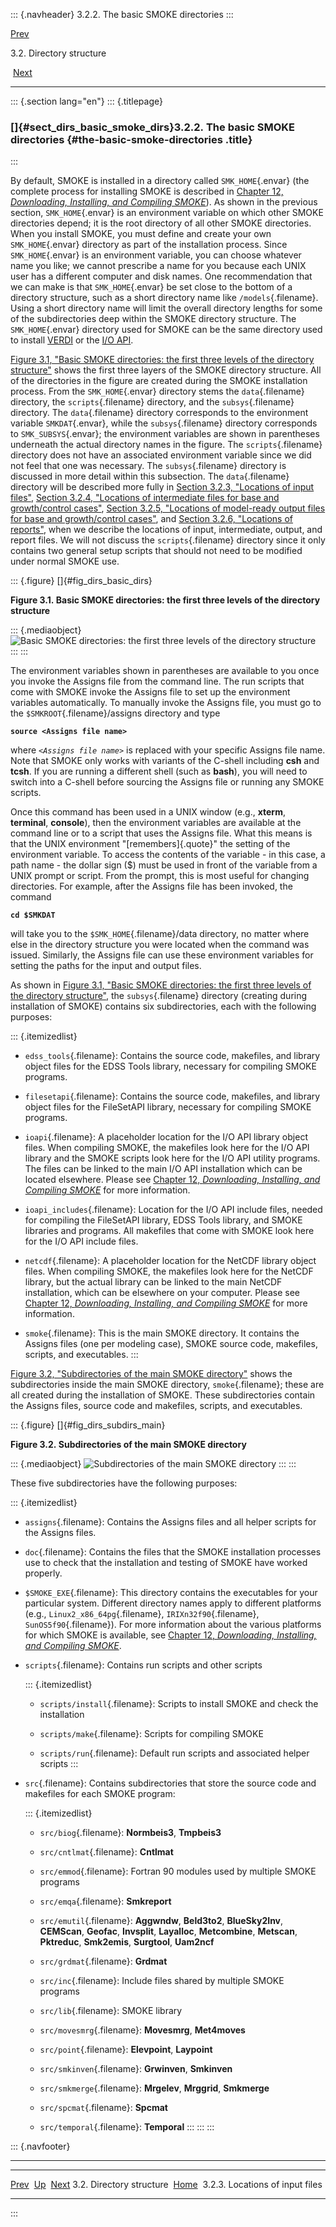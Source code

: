 ::: {.navheader}
3.2.2. The basic SMOKE directories
:::

[Prev](ch03s02.html) 

3.2. Directory structure

 [Next](ch03s02s03.html)

------------------------------------------------------------------------

::: {.section lang="en"}
::: {.titlepage}
<div>

<div>

### []{#sect_dirs_basic_smoke_dirs}3.2.2. The basic SMOKE directories {#the-basic-smoke-directories .title}

</div>

</div>
:::

By default, SMOKE is installed in a directory called `SMK_HOME`{.envar}
(the complete process for installing SMOKE is described in [Chapter 12,
*Downloading, Installing, and Compiling
SMOKE*](ch12.html "Chapter 12. Downloading, Installing, and Compiling SMOKE")).
As shown in the previous section, `SMK_HOME`{.envar} is an environment
variable on which other SMOKE directories depend; it is the root
directory of all other SMOKE directories. When you install SMOKE, you
must define and create your own `SMK_HOME`{.envar} directory as part of
the installation process. Since `SMK_HOME`{.envar} is an environment
variable, you can choose whatever name you like; we cannot prescribe a
name for you because each UNIX user has a different computer and disk
names. One recommendation that we can make is that `SMK_HOME`{.envar} be
set close to the bottom of a directory structure, such as a short
directory name like `/models`{.filename}. Using a short directory name
will limit the overall directory lengths for some of the subdirectories
deep within the SMOKE directory structure. The `SMK_HOME`{.envar}
directory used for SMOKE can be the same directory used to install
[VERDI](http://www.verdi-tool.org) or the [I/O
API](http://www.baronams.com/products/ioapi/).

[Figure 3.1, "Basic SMOKE directories: the first three levels of the
directory
structure"](ch03s02s02.html#fig_dirs_basic_dirs "Figure 3.1. Basic SMOKE directories: the first three levels of the directory structure")
shows the first three layers of the SMOKE directory structure. All of
the directories in the figure are created during the SMOKE installation
process. From the `SMK_HOME`{.envar} directory stems the
`data`{.filename} directory, the `scripts`{.filename} directory, and the
`subsys`{.filename} directory. The `data`{.filename} directory
corresponds to the environment variable `SMKDAT`{.envar}, while the
`subsys`{.filename} directory corresponds to `SMK_SUBSYS`{.envar}; the
environment variables are shown in parentheses underneath the actual
directory names in the figure. The `scripts`{.filename} directory does
not have an associated environment variable since we did not feel that
one was necessary. The `subsys`{.filename} directory is discussed in
more detail within this subsection. The `data`{.filename} directory will
be described more fully in [Section 3.2.3, "Locations of input
files"](ch03s02s03.html "3.2.3. Locations of input files"),
[Section 3.2.4, "Locations of intermediate files for base and
growth/control
cases"](ch03s02s04.html "3.2.4. Locations of intermediate files for base and growth/control cases"),
[Section 3.2.5, "Locations of model-ready output files for base and
growth/control
cases"](ch03s02s05.html "3.2.5. Locations of model-ready output files for base and growth/control cases"),
and [Section 3.2.6, "Locations of
reports"](ch03s02s06.html "3.2.6. Locations of reports"), when we
describe the locations of input, intermediate, output, and report files.
We will not discuss the `scripts`{.filename} directory since it only
contains two general setup scripts that should not need to be modified
under normal SMOKE use.

::: {.figure}
[]{#fig_dirs_basic_dirs}

**Figure 3.1. Basic SMOKE directories: the first three levels of the
directory structure**

::: {.mediaobject}
![Basic SMOKE directories: the first three levels of the directory
structure](images\dirs\basic_directories_html.jpg)
:::
:::

The environment variables shown in parentheses are available to you once
you invoke the Assigns file from the command line. The run scripts that
come with SMOKE invoke the Assigns file to set up the environment
variables automatically. To manually invoke the Assigns file, you must
go to the `$SMKROOT`{.filename}/assigns directory and type

**`source <Assigns file name>`**

where *`<Assigns file name>`* is replaced with your specific Assigns
file name. Note that SMOKE only works with variants of the C-shell
including **csh** and **tcsh**. If you are running a different shell
(such as **bash**), you will need to switch into a C-shell before
sourcing the Assigns file or running any SMOKE scripts.

Once this command has been used in a UNIX window (e.g., **xterm**,
**terminal**, **console**), then the environment variables are available
at the command line or to a script that uses the Assigns file. What this
means is that the UNIX environment "[remembers]{.quote}" the setting of
the environment variable. To access the contents of the variable - in
this case, a path name - the dollar sign (\$) must be used in front of
the variable from a UNIX prompt or script. From the prompt, this is most
useful for changing directories. For example, after the Assigns file has
been invoked, the command

**`cd $SMKDAT`**

will take you to the `$SMK_HOME`{.filename}/data directory, no matter
where else in the directory structure you were located when the command
was issued. Similarly, the Assigns file can use these environment
variables for setting the paths for the input and output files.

As shown in [Figure 3.1, "Basic SMOKE directories: the first three
levels of the directory
structure"](ch03s02s02.html#fig_dirs_basic_dirs "Figure 3.1. Basic SMOKE directories: the first three levels of the directory structure"),
the `subsys`{.filename} directory (creating during installation of
SMOKE) contains six subdirectories, each with the following purposes:

::: {.itemizedlist}
-   `edss_tools`{.filename}: Contains the source code, makefiles, and
    library object files for the EDSS Tools library, necessary for
    compiling SMOKE programs.

-   `filesetapi`{.filename}: Contains the source code, makefiles, and
    library object files for the FileSetAPI library, necessary for
    compiling SMOKE programs.

-   `ioapi`{.filename}: A placeholder location for the I/O API library
    object files. When compiling SMOKE, the makefiles look here for the
    I/O API library and the SMOKE scripts look here for the I/O API
    utility programs. The files can be linked to the main I/O API
    installation which can be located elsewhere. Please see [Chapter 12,
    *Downloading, Installing, and Compiling
    SMOKE*](ch12.html "Chapter 12. Downloading, Installing, and Compiling SMOKE")
    for more information.

-   `ioapi_includes`{.filename}: Location for the I/O API include files,
    needed for compiling the FileSetAPI library, EDSS Tools library, and
    SMOKE libraries and programs. All makefiles that come with SMOKE
    look here for the I/O API include files.

-   `netcdf`{.filename}: A placeholder location for the NetCDF library
    object files. When compiling SMOKE, the makefiles look here for the
    NetCDF library, but the actual library can be linked to the main
    NetCDF installation, which can be elsewhere on your computer. Please
    see [Chapter 12, *Downloading, Installing, and Compiling
    SMOKE*](ch12.html "Chapter 12. Downloading, Installing, and Compiling SMOKE")
    for more information.

-   `smoke`{.filename}: This is the main SMOKE directory. It contains
    the Assigns files (one per modeling case), SMOKE source code,
    makefiles, scripts, and executables.
:::

[Figure 3.2, "Subdirectories of the main SMOKE
directory"](ch03s02s02.html#fig_dirs_subdirs_main "Figure 3.2. Subdirectories of the main SMOKE directory")
shows the subdirectories inside the main SMOKE directory,
`smoke`{.filename}; these are all created during the installation of
SMOKE. These subdirectories contain the Assigns files, source code and
makefiles, scripts, and executables.

::: {.figure}
[]{#fig_dirs_subdirs_main}

**Figure 3.2. Subdirectories of the main SMOKE directory**

::: {.mediaobject}
![Subdirectories of the main SMOKE
directory](images\dirs\subdirs_main_html.jpg)
:::
:::

These five subdirectories have the following purposes:

::: {.itemizedlist}
-   `assigns`{.filename}: Contains the Assigns files and all helper
    scripts for the Assigns files.

-   `doc`{.filename}: Contains the files that the SMOKE installation
    processes use to check that the installation and testing of SMOKE
    have worked properly.

-   `$SMOKE_EXE`{.filename}: This directory contains the executables for
    your particular system. Different directory names apply to different
    platforms (e.g., `Linux2_x86_64pg`{.filename},
    `IRIXn32f90`{.filename}, `SunOS5f90`{.filename}). For more
    information about the various platforms for which SMOKE is
    available, see [Chapter 12, *Downloading, Installing, and Compiling
    SMOKE*](ch12.html "Chapter 12. Downloading, Installing, and Compiling SMOKE").

-   `scripts`{.filename}: Contains run scripts and other scripts

    ::: {.itemizedlist}
    -   `scripts/install`{.filename}: Scripts to install SMOKE and check
        the installation

    -   `scripts/make`{.filename}: Scripts for compiling SMOKE

    -   `scripts/run`{.filename}: Default run scripts and associated
        helper scripts
    :::

-   `src`{.filename}: Contains subdirectories that store the source code
    and makefiles for each SMOKE program:

    ::: {.itemizedlist}
    -   `src/biog`{.filename}: **Normbeis3**, **Tmpbeis3**

    -   `src/cntlmat`{.filename}: **Cntlmat**

    -   `src/emmod`{.filename}: Fortran 90 modules used by multiple
        SMOKE programs

    -   `src/emqa`{.filename}: **Smkreport**

    -   `src/emutil`{.filename}: **Aggwndw**, **Beld3to2**,
        **BlueSky2Inv**, **CEMScan**, **Geofac**, **Invsplit**,
        **Layalloc**, **Metcombine**, **Metscan**, **Pktreduc**,
        **Smk2emis**, **Surgtool**, **Uam2ncf**

    -   `src/grdmat`{.filename}: **Grdmat**

    -   `src/inc`{.filename}: Include files shared by multiple SMOKE
        programs

    -   `src/lib`{.filename}: SMOKE library

    -   `src/movesmrg`{.filename}: **Movesmrg**, **Met4moves**

    -   `src/point`{.filename}: **Elevpoint**, **Laypoint**

    -   `src/smkinven`{.filename}: **Grwinven**, **Smkinven**

    -   `src/smkmerge`{.filename}: **Mrgelev**, **Mrggrid**,
        **Smkmerge**

    -   `src/spcmat`{.filename}: **Spcmat**

    -   `src/temporal`{.filename}: **Temporal**
    :::
:::
:::

::: {.navfooter}

------------------------------------------------------------------------

  --------------------------- -------------------- ----------------------------------
  [Prev](ch03s02.html)         [Up](ch03s02.html)             [Next](ch03s02s03.html)
  3.2. Directory structure     [Home](index.html)     3.2.3. Locations of input files
  --------------------------- -------------------- ----------------------------------
:::
